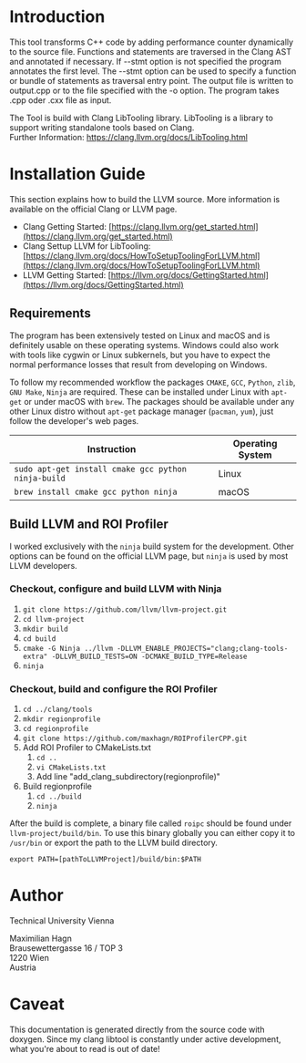 # Introduction
This tool transforms C++ code by adding performance counter dynamically to the source file.
Functions and statements are traversed in the Clang AST and annotated if necessary. If 
--stmt option is not specified the program annotates the first level. The --stmt option can
be used to specify a function or bundle of statements as traversal entry point. 
The output file is written to output.cpp or to the file specified with the -o option.
The program takes .cpp oder .cxx file as input.

The Tool is build with Clang LibTooling library. LibTooling is a library to support writing standalone tools based on Clang. \
Further Information: https://clang.llvm.org/docs/LibTooling.html

# Installation Guide
This section explains how to build the LLVM source. More information is available on the official Clang or LLVM page.

+ Clang Getting Started: [https://clang.llvm.org/get_started.html](https://clang.llvm.org/get_started.html)
+ Clang Settup LLVM for LibTooling: [https://clang.llvm.org/docs/HowToSetupToolingForLLVM.html](https://clang.llvm.org/docs/HowToSetupToolingForLLVM.html)
+ LLVM Getting Started: [https://llvm.org/docs/GettingStarted.html](https://llvm.org/docs/GettingStarted.html)

## Requirements
The program has been extensively tested on Linux and macOS and is definitely usable on these operating systems. Windows could also work with tools like cygwin or Linux subkernels, but you have to expect the normal performance losses that result from developing on Windows.

To follow my recommended workflow the packages `CMAKE`, `GCC`, `Python`, `zlib`, `GNU Make`, `Ninja` are required. These can be installed under Linux with `apt-get` or under macOS with `brew`. The packages should be available under any other Linux distro without `apt-get` package manager (`pacman`, `yum`), just follow the developer's web pages.

| Instruction                                                             | Operating System                   |
|-------------------------------------------------------------------------|------------------------------------|
| `sudo apt-get install cmake gcc python ninja-build`                     | Linux                              | 
| `brew install cmake gcc python ninja`                                   | macOS                              |

## Build LLVM and ROI Profiler

I worked exclusively with the `ninja` build system for the development. Other options can be found on the official LLVM page, but `ninja` is used by most LLVM developers.

###  Checkout, configure and build LLVM with Ninja
1. `git clone https://github.com/llvm/llvm-project.git`
2. `cd llvm-project`
3. `mkdir build`
4. `cd build`
5. `cmake -G Ninja ../llvm -DLLVM_ENABLE_PROJECTS="clang;clang-tools-extra" -DLLVM_BUILD_TESTS=ON -DCMAKE_BUILD_TYPE=Release`
6. `ninja`

### Checkout, build and configure the ROI Profiler
1. `cd ../clang/tools`
2. `mkdir regionprofile`
3. `cd regionprofile`
4. `git clone https://github.com/maxhagn/ROIProfilerCPP.git`
5. Add ROI Profiler to CMakeLists.txt
   1. `cd ..`
   2. `vi CMakeLists.txt`
   3. Add line "add_clang_subdirectory(regionprofile)"
6. Build regionprofile
   1. `cd ../build`
   2. `ninja`

After the build is complete, a binary file called `roipc` should be found under `llvm-project/build/bin`. To use this binary globally you can either copy it to `/usr/bin` or export the path to the LLVM build directory. 

`export PATH=[pathToLLVMProject]/build/bin:$PATH`

# Author
Technical University Vienna

Maximilian Hagn <br />
Brausewettergasse 16 / TOP 3 <br />
1220 Wien <br />
Austria

# Caveat
This documentation is generated directly from the source code with doxygen. Since my clang libtool is constantly under active development, what you're about to read is out of date!
